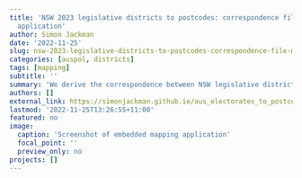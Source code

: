 ```yaml
---
title: 'NSW 2023 legislative districts to postcodes: correspondence file & mapping
  application'
author: Simon Jackman
date: '2022-11-25'
slug: nsw-2023-legislative-districts-to-postcodes-correspondence-file-mapping-application
categories: [auspol, districts]
tags: [mapping]
subtitle: ''
summary: 'We derive the correspondence between NSW legislative districts and postcodes via a spatial merge, using the G-NAF and a MapInfo file of district boundaries from the NSW Electoral Commission. We also provide an interactive tabular summary and map of the correspondence.'
authors: []
external_link: https://simonjackman.github.io/aus_electorates_to_postcodes
lastmod: '2022-11-25T13:26:55+11:00'
featured: no
image:
  caption: 'Screenshot of embedded mapping application'
  focal_point: ''
  preview_only: no
projects: []
---
```

